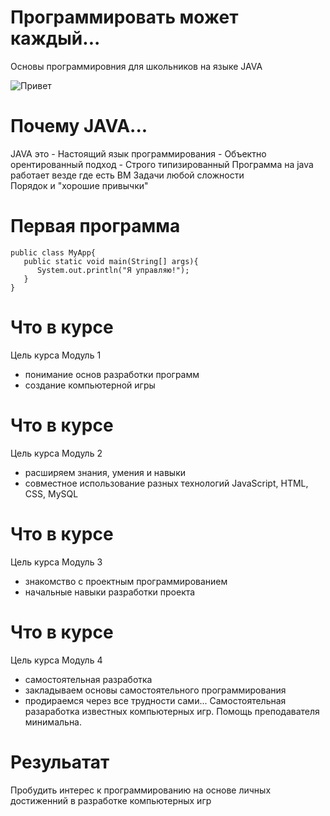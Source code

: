 # Программировать может каждый...

   Основы программировния для школьников на языке JAVA 
   
   ![Привет](https://syrkop.github.io/slides/java/Java-Duke.png)

# Почему JAVA...
   JAVA это
    - Настоящий язык программирования
    - Объектно орентированный подход
    - Строго типизированный
Программа на java работает везде где есть ВМ
Задачи любой сложности   
Порядок и "хорошие привычки"

# Первая программа
   ```
   public class MyApp{
      public static void main(String[] args){
         System.out.println("Я управляю!");
      }
   }
   ```
# Что в курсе
   Цель курса Модуль 1
   - понимание основ разработки программ
   - создание компьютерной игры
   
# Что в курсе
   Цель курса Модуль 2
   - расширяем знания, умения и навыки
   - совместное использование разных технологий
      JavaScript, HTML, CSS, MySQL

# Что в курсе
   Цель курса Модуль 3
   - знакомство с проектным программированием
   - начальные навыки разработки проекта

# Что в курсе
   Цель курса Модуль 4
   - самостоятельная разработка
   - закладываем основы самостоятельного программирования
   - продираемся через все трудности сами...
Самостоятельная разаработка известных компьютерных игр. Помощь преподавателя минимальна.

# Резульатат
   Пробудить интерес к программированию на основе личных достиженний в разработке компьютерных игр
   
